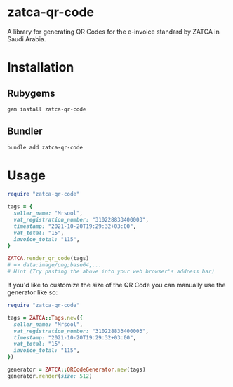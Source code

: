 # zatca-qr-code
A library for generating QR Codes for the e-invoice standard by ZATCA in Saudi Arabia.

# Installation

## Rubygems
```sh
gem install zatca-qr-code
```

## Bundler
```sh
bundle add zatca-qr-code
```

# Usage

```rb
require "zatca-qr-code"

tags = {
  seller_name: "Mrsool",
  vat_registration_number: "310228833400003",
  timestamp: "2021-10-20T19:29:32+03:00",
  vat_total: "15",
  invoice_total: "115",
}

ZATCA.render_qr_code(tags)
# => data:image/png;base64,...
# Hint (Try pasting the above into your web browser's address bar)
```

If you'd like to customize the size of the QR Code you can manually use the generator like so:

```rb
require "zatca-qr-code"

tags = ZATCA::Tags.new({
  seller_name: "Mrsool",
  vat_registration_number: "310228833400003",
  timestamp: "2021-10-20T19:29:32+03:00",
  vat_total: "15",
  invoice_total: "115",
})

generator = ZATCA::QRCodeGenerator.new(tags)
generator.render(size: 512)
```